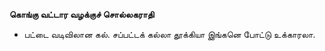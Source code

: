 **கொங்கு வட்டார வழக்குச் சொல்லகராதி**
- பட்டை வடிவிலான கல். சப்பட்டக் கல்லா தூக்கியா இங்கனெ போட்டு உக்காரலா.

